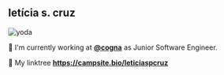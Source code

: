 ## letícia s. cruz
<img align="center" alt="yoda" src="https://media.giphy.com/media/2wGXK84nfEtR1JHe1H/giphy.gif">

📌  I'm currently working at <a href="https://www.linkedin.com/company/kroton-tech/](https://www.linkedin.com/company/cogna-educa%C3%A7%C3%A3o/"><strong>@cogna</strong></a> as Junior Software Engineer.

🔗 My linktree <strong>https://campsite.bio/leticiaspcruz</strong>
